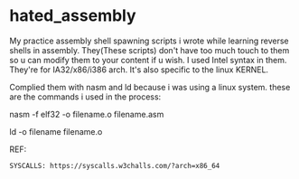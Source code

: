 # hated_assembly
My practice assembly shell spawning scripts i wrote while learning reverse shells in assembly.
They(These scripts) don't have too much touch to them so u can modify them to your content if u wish. I used Intel syntax in them. 
They're for IA32/x86/i386 arch. It's also specific to the linux KERNEL.

Complied them with nasm and ld because i was using a linux system. these are the commands i used in the process:
  
  nasm -f elf32 -o filename.o filename.asm
  
  ld -o filename filename.o

REF:
    
    SYSCALLS: https://syscalls.w3challs.com/?arch=x86_64

